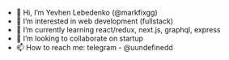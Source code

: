 - 👋 Hi, I’m Yevhen Lebedenko (@markfixgg)
- 👀 I’m interested in web development (fullstack)
- 🌱 I’m currently learning react/redux, next.js, graphql, express
- 💞️ I’m looking to collaborate on startup
- 📫 How to reach me: telegram - @uundefinedd

<!---
markfixgg/markfixgg is a ✨ special ✨ repository because its `README.md` (this file) appears on your GitHub profile.
You can click the Preview link to take a look at your changes.
--->

